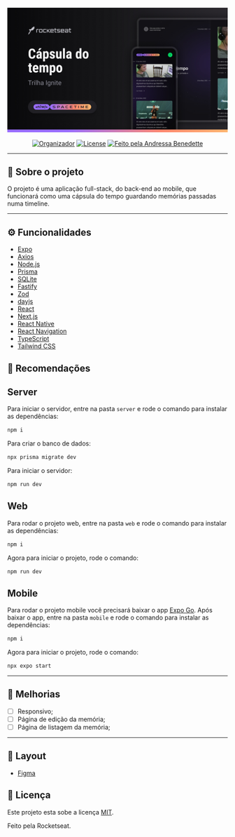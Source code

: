 <p align="center">
 <img src=".github/capa.jpg" alt="NLW Spacetime">
</p>

<div align="center">

[![Organizador](https://img.shields.io/static/v1?label=Realização&message=rocketseat&color=blueviolet)](sdf)
[![License](https://img.shields.io/badge/license-MIT-blue.svg)](LICENSE.md)
<a href="https://rocketseat.com.br">
<img alt="Feito pela Andressa Benedette" src="https://img.shields.io/badge/feito%20por-Andressa%20Benedette-%237519C1?style=flat-square&">
</a>

</div>

---

## 📱 Sobre o projeto

<p>O projeto é uma aplicação full-stack, do back-end ao mobile, que funcionará como uma cápsula do tempo guardando memórias passadas numa timeline. </p>

---

## ⚙️ Funcionalidades

- [Expo](https://expo.io/)
- [Axios](https://axios-http.com/)
- [Node.js](https://nodejs.org/en/)
- [Prisma](https://www.prisma.io/)
- [SQLite](https://www.sqlite.org/index.html)
- [Fastify](https://www.fastify.io/)
- [Zod](https://zod.dev/)
- [dayjs](https://day.js.org/)
- [React](https://pt-br.reactjs.org/)
- [Next.js](https://nextjs.org/)
- [React Native](https://reactnative.dev/)
- [React Navigation](https://reactnavigation.org/)
- [TypeScript](https://www.typescriptlang.org/)
- [Tailwind CSS](https://tailwindcss.com/)

## 🚀 Recomendações

## Server

Para iniciar o servidor, entre na pasta `server` e rode o comando para instalar as dependências:

```bash
npm i
```

Para criar o banco de dados:

```bash
npx prisma migrate dev
```

Para iniciar o servidor:

```bash
npm run dev
```

## Web

Para rodar o projeto web, entre na pasta `web` e rode o comando para instalar as dependências:

```bash
npm i
```

Agora para iniciar o projeto, rode o comando:

```bash
npm run dev
```

## Mobile

Para rodar o projeto mobile você precisará baixar o app [Expo Go](https://expo.dev/client).
Após baixar o app, entre na pasta `mobile` e rode o comando para instalar as dependências:

```bash
npm i
```

Agora para iniciar o projeto, rode o comando:

```bash
npx expo start
```

---

## 🎉 Melhorias

- [ ] Responsivo;
- [ ] Página de edição da memória;
- [ ] Página de listagem da memória;

---

## 🎨 Layout

- [Figma](<https://www.figma.com/community/file/1240070456276424762/C%C3%A1psula-do-tempo-%E2%80%A2-Trilha-Ignite>)

## 📝 Licença

Este projeto esta sobe a licença [MIT](./LICENSE).

Feito pela Rocketseat.
